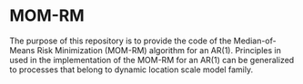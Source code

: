 # MOM-RM

The purpose of this repository is to provide the code of the Median-of-Means Risk Minimization (MOM-RM) algorithm for an AR(1). Principles in used in the implementation of the MOM-RM for an AR(1) can be generalized to processes that belong to dynamic location scale model family. 
